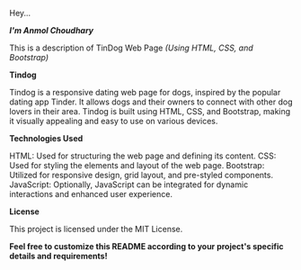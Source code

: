 Hey...

***I'm Anmol Choudhary***

This is a description of TinDog Web Page *(Using HTML, CSS, and Bootstrap)*

**Tindog**

Tindog is a responsive dating web page for dogs, inspired by the popular dating app Tinder. It allows dogs and their owners to connect with other dog lovers in their area. Tindog is built using HTML, CSS, and Bootstrap, making it visually appealing and easy to use on various devices.

**Technologies Used**

HTML: Used for structuring the web page and defining its content.
CSS: Used for styling the elements and layout of the web page.
Bootstrap: Utilized for responsive design, grid layout, and pre-styled components.
JavaScript: Optionally, JavaScript can be integrated for dynamic interactions and enhanced user experience.

**License**

This project is licensed under the MIT License.

**Feel free to customize this README according to your project's specific details and requirements!**
